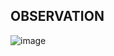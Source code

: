 ## OBSERVATION
![image](https://github.com/user-attachments/assets/007b27b6-3424-4f15-acad-55f585dce6d8)
